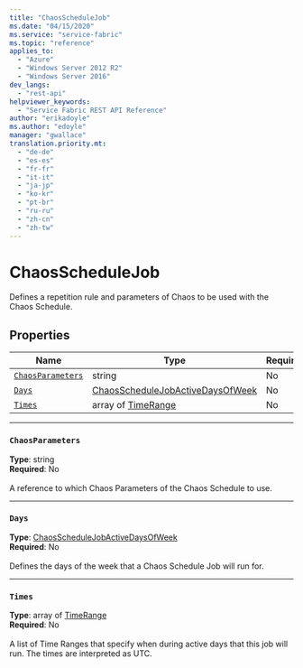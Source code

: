 ```yaml
---
title: "ChaosScheduleJob"
ms.date: "04/15/2020"
ms.service: "service-fabric"
ms.topic: "reference"
applies_to: 
  - "Azure"
  - "Windows Server 2012 R2"
  - "Windows Server 2016"
dev_langs: 
  - "rest-api"
helpviewer_keywords: 
  - "Service Fabric REST API Reference"
author: "erikadoyle"
ms.author: "edoyle"
manager: "gwallace"
translation.priority.mt: 
  - "de-de"
  - "es-es"
  - "fr-fr"
  - "it-it"
  - "ja-jp"
  - "ko-kr"
  - "pt-br"
  - "ru-ru"
  - "zh-cn"
  - "zh-tw"
---
```

# ChaosScheduleJob

Defines a repetition rule and parameters of Chaos to be used with the Chaos Schedule.

## Properties
| Name | Type | Required |
| --- | --- | --- |
| [`ChaosParameters`](#chaosparameters) | string | No |
| [`Days`](#days) | [ChaosScheduleJobActiveDaysOfWeek](sfclient-model-chaosschedulejobactivedaysofweek.md) | No |
| [`Times`](#times) | array of [TimeRange](sfclient-model-timerange.md) | No |

____
### `ChaosParameters`
__Type__: string <br/>
__Required__: No<br/>
<br/>
A reference to which Chaos Parameters of the Chaos Schedule to use.


____
### `Days`
__Type__: [ChaosScheduleJobActiveDaysOfWeek](sfclient-model-chaosschedulejobactivedaysofweek.md) <br/>
__Required__: No<br/>
<br/>
Defines the days of the week that a Chaos Schedule Job will run for.

____
### `Times`
__Type__: array of [TimeRange](sfclient-model-timerange.md) <br/>
__Required__: No<br/>
<br/>
A list of Time Ranges that specify when during active days that this job will run. The times are interpreted as UTC.

